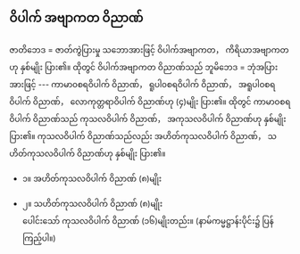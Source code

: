 ## ဝိပါက် အဗျာကတ ဝိညာဏ်

ဇာတိဘေဒ = ဇာတ်ကွဲပြားမှု သဘောအားဖြင့် ဝိပါက်အဗျာကတ， ကိရိယာအဗျာကတဟု နှစ်မျိုး ပြား၏။ 
ထိုတွင် ဝိပါက်အဗျာကတ ဝိညာဏ်သည် ဘူမိဘေဒ = ဘုံအပြားအားဖြင့် --- ကာမာ၀စရဝိပါက် ဝိညာဏ်， ရူပါ၀စရဝိပါက် ဝိညာဏ်， အရူပါ၀စရဝိပါက် ဝိညာဏ်， လောကုတ္တရာဝိပါက် ဝိညာဏ်ဟု (၄)မျိုး ပြား၏။ 
ထိုတွင် ကာမာ၀စရဝိပါက် ဝိညာဏ်သည် ကုသလဝိပါက် ဝိညာဏ်， အကုသလဝိပါက် ဝိညာဏ်ဟု နှစ်မျိုး ပြား၏။ 
ကုသလဝိပါက် ဝိညာဏ်သည်လည်း အဟိတ်ကုသလဝိပါက် ဝိညာဏ်， သဟိတ်ကုသလဝိပါက် ဝိညာဏ်ဟု နှစ်မျိုး ပြား၏။

- ၁။ အဟိတ်ကုသလဝိပါက် ဝိညာဏ် (၈)မျိုး

- ၂။ သဟိတ်ကုသလဝိပါက် ဝိညာဏ် (၈)မျိုး
<br>ပေါင်းသော် ကုသလဝိပါက် ဝိညာဏ် (၁၆)မျိုးတည်း။ (နာမ်ကမ္မဋ္ဌာန်းပိုင်း၌ ပြန်ကြည့်ပါ။)